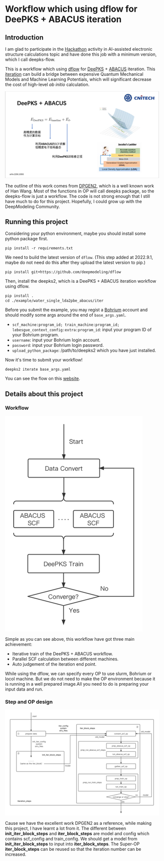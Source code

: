 # Workflow which using dflow for DeePKS + ABACUS iteration

## Introduction
I am glad to participate in the [Hackathon](https://github.com/deepmodeling-activity/hackathon2022) activity in AI-assisted electronic structure calculations topic and have done this job with a minimum version, which I call deepks-flow.

This is a workflow which using [dflow](https://github.com/deepmodeling/dflow) for [DeePKS](https://github.com/deepmodeling/deepks-kit) + [ABACUS](https://github.com/deepmodeling/abacus-develop) iteration. This [iteration](https://arxiv.org/abs/2206.10093) can build a bridge between expensive Quantum Mechanical Models and Machine Learning Potentials, which will significant decrease the cost of high-level $ab$ $initio$ calculation.

![image](./figs/2022-09-06-20-31-27.png)

The outline of this work comes from [DPGEN2](https://github.com/deepmodeling/dpgen2), which is a well known work of Han Wang. Most of the functions in OP will call deepks package, so the deepks-flow is just a workflow. The code is not strong enough that I still have much to do for this project. Hopefully, I could grow up with the DeepModeling Community.

## Running this project
Considering your python environment, maybe you should install some python package first.

```
pip install -r requirements.txt
```
We need to build the latest version of `dflow`.
(This step added at 2022.9.1, maybe do not need do this after they upload the latest version to pip.)  
```
pip install git+https://github.com/deepmodeling/dflow
```
Then, install the deepks2, which is a DeePKS + ABACUS iteration workflow using dflow.
```
pip install .
cd ./example/water_single_lda2pbe_abacus/iter
```
Before you submit the example, you may regist a [Bohrium](https://bohrium.dp.tech) account and should modify some args around the end of `base_args.yaml`.

- `scf_machine:program_id; train_machine:program_id; lebesgue_context_config:extra:program_id`: input your program ID of your Bohrium program.
- `username`: input your Bohrium login account.
- `password`: input your Bohrium login password.
- `upload_python_package`: /path/to/deepks2 which you have just installed.

Now it's time to submit your workflow!
```
deepks2 iterate base_args.yaml
```
You can see the flow on this [website](http://39.106.93.187:32746).

## Details about this project
### Workflow

![image](./figs/2022-08-30-15-05-59.png)

Simple as you can see above, this workflow have got three main achievement:

- Iterative train of the DeePKS + ABACUS workflow.
- Parallel SCF calculation between different machines.
- Auto judgement of the iteration end point.
  
While using the dflow, we can specify every OP to use slurm, Bohrium or locol machine. But we do not need to make the OP environment because it is running in a well prepared image.All you need to do is preparing your input data and run.

### Step and OP design
![image](./figs/2022-08-30-17-50-05.png)

Cause we have the excellent work DPGEN2 as a reference, while making this project, I have learnt a lot from it.
The different between **init_iter_block_steps** and **iter_block_steps** are model and config which contains scf_config and train_config. We should get a model from **init_iter_block_steps** to input into **iter_block_steps**.
The Super-OP **iter_block_steps** can be reused so that the iteration number can be increased.